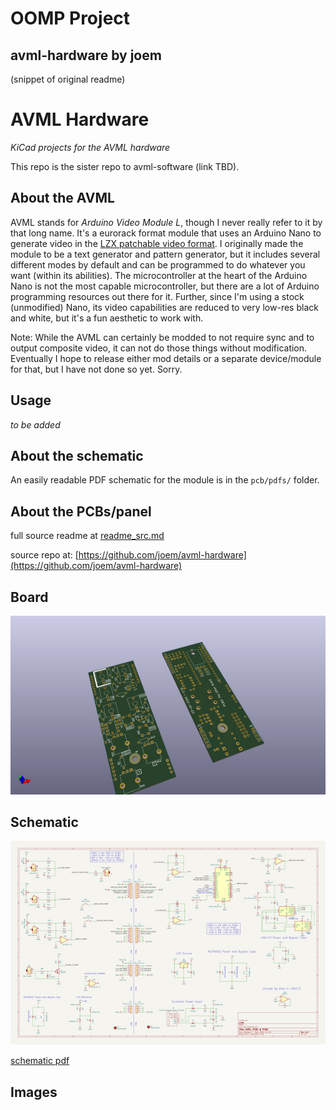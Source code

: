 # OOMP Project  
## avml-hardware  by joem  
  
(snippet of original readme)  
  
AVML Hardware  
=============  
  
*KiCad projects for the AVML hardware*  
  
This repo is the sister repo to avml-software (link TBD).  
<!-- FIXME: add this link to the repo! -->  
  
About the AVML  
--------------  
  
AVML stands for *Arduino Video Module L*, though I never really refer to it by that long name. It's a eurorack format module that uses an Arduino Nano to generate video in the [LZX patchable video format](https://lzxindustries.net). I originally made the module to be a text generator and pattern generator, but it includes several different modes by default and can be programmed to do whatever you want (within its abilities). The microcontroller at the heart of the Arduino Nano is not the most capable microcontroller, but there are a lot of Arduino programming resources out there for it. Further, since I'm using a stock (unmodified) Nano, its video capabilities are reduced to very low-res black and white, but it's a fun aesthetic to work with.  
  
Note: While the AVML can certainly be modded to not require sync and to output composite video, it can not do those things without modification. Eventually I hope to release either mod details or a separate device/module for that, but I have not done so yet. Sorry.  
  
Usage  
-----  
  
*to be added*  
<!-- FIXME: add this info! -->  
<!-- maybe link to another page somewhere? or have a usage file? -->  
  
About the schematic  
-------------------  
  
An easily readable PDF schematic for the module is in the `pcb/pdfs/` folder.  
  
  
About the PCBs/panel  
-------  
  full source readme at [readme_src.md](readme_src.md)  
  
source repo at: [https://github.com/joem/avml-hardware](https://github.com/joem/avml-hardware)  
## Board  
  
[![working_3d.png](working_3d_600.png)](working_3d.png)  
## Schematic  
  
[![working_schematic.png](working_schematic_600.png)](working_schematic.png)  
  
[schematic pdf](working_schematic.pdf)  
## Images  
